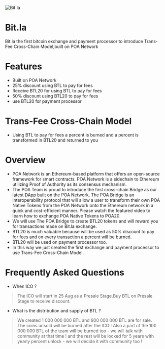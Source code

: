 ![Bit.la](https://i.imgur.com/z3xbBxZ.jpg)
# Bit.la
Bit.la the first bitcoin exchange and payment processor to introduce Trans-Fee Cross-Chain Model,built on POA Network
# Features
* Built on POA Network
* 25% discount using BTL to pay for fees
* Receive BTL20 for using BTL to pay for fees
* 50% discount using BTL20 to pay for fees
* use BTL20 for payment processor
# Trans-Fee Cross-Chain Model
* Using BTL to pay for fees a percent is burned and a percent is transformed in BTL20 and returned to you
# Overview
* POA Network is an Ethereum-based platform that offers an open-source framework for smart contracts. POA Network is a sidechain to Ethereum utilizing Proof of Authority as its consensus mechanism.
* The POA Team is proud to introduce the first cross-chain Bridge as our latest DApp built on the POA Network. The POA Bridge is an interoperability protocol that will allow a user to transform their own POA Native Tokens from the POA Network onto the Ethereum network in a quick and cost-efficient manner. Please watch the featured video to learn how to exchange POA Native Tokens to POA20.
* We will use The POA Bridge to create BTL20 tokens and will reward you for transactions made on Bit.la exchange. 
* BTL20 is much valuable because will be used as 50% discount to pay for fees and on every transaction a percent will be burned.
* BTL20 will be used on payment processor too.
* In this way we just created the first exchange and payment processor to use Trans-Fee Cross-Chain Model.
# Frequently Asked Questions
* When ICO ?
> The ICO will start in 25 Aug as a Presale Stage.Buy BTL on Presale Stage to receive discount.
* What is the distribution and supply of BTL ? 
> We created 1 000 000 000 BTL and 900 000 000 BTL are for sale.
> The coins unsold will be burned after the ICO !
> Also a part of the 100 000 000 BTL of the team will be burned too - we will talk with community at that time ! and the rest will be locked for 5 years with yearly percent unlock - we will decide it with community too !
